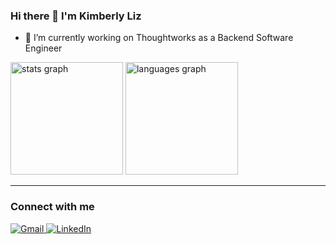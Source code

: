 ### Hi there 👋 I'm Kimberly Liz

- 🔭 I’m currently working on Thoughtworks as a Backend Software Engineer

<div>
  <img src="https://github-readme-stats.vercel.app/api?username=kspencerl&show_icons=true&count_private=true&theme=dracula&hide_border=true&order=1"  height="180em" alt="stats graph"  />
  <img src="https://github-readme-stats.vercel.app/api/top-langs?username=kspencerl&locale=en&hide_title=false&layout=compact&card_width=320&langs_count=6&theme=dracula&hide_border=true&order=2"  height="180em" alt="languages graph"  /> 
  </div>
  
_____

### Connect with me
<div align="left">
  <a href="mailto:kimberlylizsl@gmail.com">
    <img src="https://img.shields.io/badge/Gmail-%23212121?style=for-the-badge&logo=gmail&logoColor=%23ff79c6" target="_blank" title="Gmail" alt="Gmail">
  </a>
  <a href="https://www.linkedin.com/in/kimberly-lourenco/" target="_blank">
    <img src="https://img.shields.io/badge/-LinkedIn-%23212121?style=for-the-badge&logo=linkedin&logoColor=%2350fa7b" target="_blank" title="LinkedIn" alt="LinkedIn">
  </a>
</div>


